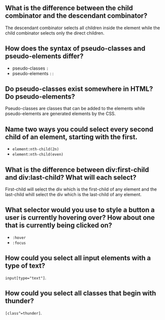 ## What is the difference between the child combinator and the descendant combinator?

The descendant combinator selects all children inside the element while the child combinator selects only the direct children.

## How does the syntax of pseudo-classes and pseudo-elements differ?

- pseudo-classes `:`
- pseudo-elements `::`

## Do pseudo-classes exist somewhere in HTML? Do pseudo-elements?

Pseudo-classes are classes that can be added to the elements while pseudo-elements are generated elements by the CSS.

## Name two ways you could select every second child of an element, starting with the first.

- `element:nth-child(2n)`
- `element:nth-child(even)`

## What is the difference between div:first-child and div:last-child? What will each select?

First-child will select the div which is the first-child of any element and the last-child whill select the div which is the last-child of any element.

## What selector would you use to style a button a user is currently hovering over? How about one that is currently being clicked on?

- `:hover`
- `:focus`

## How could you select all input elements with a type of text?

`input[type="text"]`.

## How could you select all classes that begin with thunder?

`[class^=thunder]`.